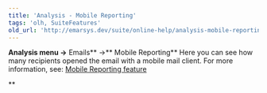 ```yaml
---
title: 'Analysis - Mobile Reporting'
tags: 'olh, SuiteFeatures'
old_url: 'http://emarsys.dev/suite/online-help/analysis-mobile-reporting/'
---
```


**Analysis menu ->** Emails** ->** Mobile Reporting** Here you can see how many recipients opened the email with a mobile mail client. For more information, see: [Mobile Reporting feature](/olh/analysis-mobile-reporting-feature.md "Analysis â&#128;&#147; Mobile Reporting Feature")

**